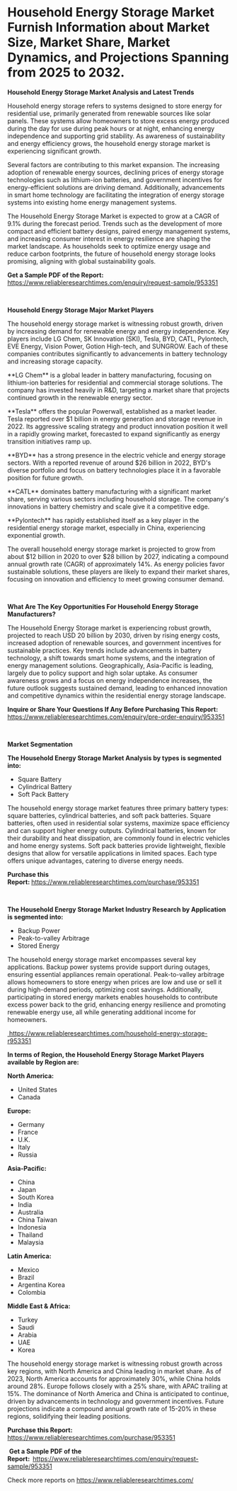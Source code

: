 <p><h1>Household Energy Storage Market Furnish Information about Market Size, Market Share, Market Dynamics, and Projections Spanning from 2025 to 2032.</h1></p><p><strong>Household Energy Storage Market Analysis and Latest Trends</strong></p>
<p><p>Household energy storage refers to systems designed to store energy for residential use, primarily generated from renewable sources like solar panels. These systems allow homeowners to store excess energy produced during the day for use during peak hours or at night, enhancing energy independence and supporting grid stability. As awareness of sustainability and energy efficiency grows, the household energy storage market is experiencing significant growth.</p><p>Several factors are contributing to this market expansion. The increasing adoption of renewable energy sources, declining prices of energy storage technologies such as lithium-ion batteries, and government incentives for energy-efficient solutions are driving demand. Additionally, advancements in smart home technology are facilitating the integration of energy storage systems into existing home energy management systems.</p><p>The Household Energy Storage Market is expected to grow at a CAGR of 9.1% during the forecast period. Trends such as the development of more compact and efficient battery designs, paired energy management systems, and increasing consumer interest in energy resilience are shaping the market landscape. As households seek to optimize energy usage and reduce carbon footprints, the future of household energy storage looks promising, aligning with global sustainability goals.</p></p>
<p><strong>Get a Sample PDF of the Report:&nbsp;</strong> <a href="https://www.reliableresearchtimes.com/enquiry/request-sample/953351?utm_campaign=2722&utm_medium=2&utm_source=Github&utm_content=ia&utm_term=07042025&utm_id=household-energy-storage">https://www.reliableresearchtimes.com/enquiry/request-sample/953351</a></p>
<p>&nbsp;</p>
<p><strong>Household Energy Storage Major Market Players</strong></p>
<p><p>The household energy storage market is witnessing robust growth, driven by increasing demand for renewable energy and energy independence. Key players include LG Chem, SK Innovation (SKI), Tesla, BYD, CATL, Pylontech, EVE Energy, Vision Power, Gotion High-tech, and SUNGROW. Each of these companies contributes significantly to advancements in battery technology and increasing storage capacity.</p><p>**LG Chem** is a global leader in battery manufacturing, focusing on lithium-ion batteries for residential and commercial storage solutions. The company has invested heavily in R&D, targeting a market share that projects continued growth in the renewable energy sector.</p><p>**Tesla** offers the popular Powerwall, established as a market leader. Tesla reported over $1 billion in energy generation and storage revenue in 2022. Its aggressive scaling strategy and product innovation position it well in a rapidly growing market, forecasted to expand significantly as energy transition initiatives ramp up.</p><p>**BYD** has a strong presence in the electric vehicle and energy storage sectors. With a reported revenue of around $26 billion in 2022, BYD's diverse portfolio and focus on battery technologies place it in a favorable position for future growth.</p><p>**CATL** dominates battery manufacturing with a significant market share, serving various sectors including household storage. The company's innovations in battery chemistry and scale give it a competitive edge.</p><p>**Pylontech** has rapidly established itself as a key player in the residential energy storage market, especially in China, experiencing exponential growth. </p><p>The overall household energy storage market is projected to grow from about $12 billion in 2020 to over $28 billion by 2027, indicating a compound annual growth rate (CAGR) of approximately 14%. As energy policies favor sustainable solutions, these players are likely to expand their market shares, focusing on innovation and efficiency to meet growing consumer demand.</p></p>
<p>&nbsp;</p>
<p><strong>What Are The Key Opportunities For Household Energy Storage Manufacturers?</strong></p>
<p><p>The Household Energy Storage market is experiencing robust growth, projected to reach USD 20 billion by 2030, driven by rising energy costs, increased adoption of renewable sources, and government incentives for sustainable practices. Key trends include advancements in battery technology, a shift towards smart home systems, and the integration of energy management solutions. Geographically, Asia-Pacific is leading, largely due to policy support and high solar uptake. As consumer awareness grows and a focus on energy independence increases, the future outlook suggests sustained demand, leading to enhanced innovation and competitive dynamics within the residential energy storage landscape.</p></p>
<p><strong>Inquire or Share Your Questions If Any Before Purchasing This Report:</strong> <a href="https://www.reliableresearchtimes.com/enquiry/pre-order-enquiry/953351?utm_campaign=2722&utm_medium=2&utm_source=Github&utm_content=ia&utm_term=07042025&utm_id=household-energy-storage">https://www.reliableresearchtimes.com/enquiry/pre-order-enquiry/953351</a></p>
<p>&nbsp;</p>
<p><strong>Market Segmentation</strong></p>
<p><strong>The Household Energy Storage Market Analysis by types is segmented into:</strong></p>
<p><ul><li>Square Battery</li><li>Cylindrical Battery</li><li>Soft Pack Battery</li></ul></p>
<p><p>The household energy storage market features three primary battery types: square batteries, cylindrical batteries, and soft pack batteries. Square batteries, often used in residential solar systems, maximize space efficiency and can support higher energy outputs. Cylindrical batteries, known for their durability and heat dissipation, are commonly found in electric vehicles and home energy systems. Soft pack batteries provide lightweight, flexible designs that allow for versatile applications in limited spaces. Each type offers unique advantages, catering to diverse energy needs.</p></p>
<p><strong>Purchase this Report:&nbsp;</strong><a href="https://www.reliableresearchtimes.com/purchase/953351?utm_campaign=2722&utm_medium=2&utm_source=Github&utm_content=ia&utm_term=07042025&utm_id=household-energy-storage">https://www.reliableresearchtimes.com/purchase/953351</a></p>
<p>&nbsp;</p>
<p><strong>The Household Energy Storage Market Industry Research by Application is segmented into:</strong></p>
<p><ul><li>Backup Power</li><li>Peak-to-valley Arbitrage</li><li>Stored Energy</li></ul></p>
<p><p>The household energy storage market encompasses several key applications. Backup power systems provide support during outages, ensuring essential appliances remain operational. Peak-to-valley arbitrage allows homeowners to store energy when prices are low and use or sell it during high-demand periods, optimizing cost savings. Additionally, participating in stored energy markets enables households to contribute excess power back to the grid, enhancing energy resilience and promoting renewable energy use, all while generating additional income for homeowners.</p></p>
<p><a href="https://www.reliableresearchtimes.com/household-energy-storage-r953351?utm_campaign=2722&utm_medium=2&utm_source=Github&utm_content=ia&utm_term=07042025&utm_id=household-energy-storage">&nbsp;https://www.reliableresearchtimes.com/household-energy-storage-r953351</a></p>
<p><strong>In terms of Region, the Household Energy Storage Market Players available by Region are:</strong></p>
<p>
    <p> <strong> North America: </strong>
        <ul>
            <li>United States</li>
            <li>Canada</li>
        </ul>
        </p> 
    <p> <strong> Europe: </strong>
        <ul>
            <li>Germany</li>
            <li>France</li>
            <li>U.K.</li>
            <li>Italy</li>
            <li>Russia</li>
        </ul>
        </p> 
    <p> <strong> Asia-Pacific: </strong>
        <ul>
            <li>China</li>
            <li>Japan</li>
            <li>South Korea</li>
            <li>India</li>
            <li>Australia</li>
            <li>China Taiwan</li>
            <li>Indonesia</li>
            <li>Thailand</li>
            <li>Malaysia</li>
        </ul>
        </p> 
    <p> <strong> Latin America: </strong>
        <ul>
            <li>Mexico</li>
            <li>Brazil</li>
            <li>Argentina Korea</li>
            <li>Colombia</li>
        </ul>
        </p> 
    <p> <strong> Middle East & Africa: </strong>
        <ul>
            <li>Turkey</li>
            <li>Saudi</li>
            <li>Arabia</li>
            <li>UAE</li>
            <li>Korea</li>
        </ul>
    </p>
    </p>
<p><p>The household energy storage market is witnessing robust growth across key regions, with North America and China leading in market share. As of 2023, North America accounts for approximately 30%, while China holds around 28%. Europe follows closely with a 25% share, with APAC trailing at 15%. The dominance of North America and China is anticipated to continue, driven by advancements in technology and government incentives. Future projections indicate a compound annual growth rate of 15-20% in these regions, solidifying their leading positions.</p></p>
<p><strong>Purchase this Report: </strong><a href="https://www.reliableresearchtimes.com/purchase/953351?utm_campaign=2722&utm_medium=2&utm_source=Github&utm_content=ia&utm_term=07042025&utm_id=household-energy-storage">https://www.reliableresearchtimes.com/purchase/953351</a></p>
<p>&nbsp;<strong>Get a Sample PDF of the Report:&nbsp;&nbsp;</strong><a href="https://www.reliableresearchtimes.com/enquiry/request-sample/953351?utm_campaign=2722&utm_medium=2&utm_source=Github&utm_content=ia&utm_term=07042025&utm_id=household-energy-storage">https://www.reliableresearchtimes.com/enquiry/request-sample/953351</a></p>
<p><strong></strong></p>
<p>Check more reports on <a href="https://www.reliableresearchtimes.com/?utm_campaign=2722&utm_medium=2&utm_source=Github&utm_content=ia&utm_term=07042025&utm_id=household-energy-storage">https://www.reliableresearchtimes.com/</a></p>